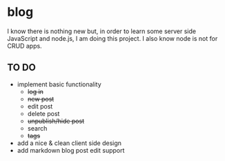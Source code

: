 blog
====

I know there is nothing new but, in order to learn some server side JavaScript and node.js, I am doing this project. 
I also know node is not for CRUD apps.

TO DO
-----
* implement basic functionality
  - ~~log in~~
  - ~~new post~~
  - edit post
  - delete post
  - ~~unpublish/hide post~~
  - search
  - ~~tags~~
* add a nice & clean client side design
* add markdown blog post edit support

 